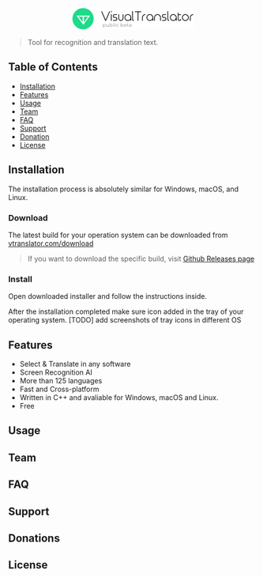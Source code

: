 <p align="center">
  <img alt="Logo" src="https://raw.githubusercontent.com/VisualTranslator/visualtranslator.github.io/master/img/logo.png"/>
</p>

> Tool for recognition and translation text.

## Table of Contents

- [Installation](#installation)
- [Features](#features)
- [Usage](#usage)
- [Team](#team)
- [FAQ](#faq)
- [Support](#support)
- [Donation](#donation)
- [License](#license)

## Installation
  The installation process is absolutely similar for Windows, macOS, and Linux.
  ### Download
  The latest build for your operation system can be downloaded from [vtranslator.com/download](vtranslator.com/download)
 
  > If you want to download the specific build, visit [Github Releases page](https://github.com/VisualTranslator/VisualTranslator/releases)
  
  ### Install
  Open downloaded installer and follow the instructions inside. 
  
  After the installation completed make sure icon added in the tray of your operating system.
  [TODO] add screenshots of tray icons in different OS
  
## Features
* Select & Translate in any software
* Screen Recognition AI
* More than 125 languages
* Fast and Cross-platform
* Written in C++ and avaliable for Windows, macOS and Linux.
* Free

## Usage
## Team
## FAQ
## Support
## Donations
## License
